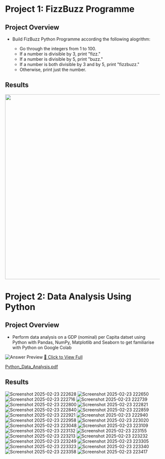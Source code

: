 # Project 1: FizzBuzz Programme

## Project Overview

- Build FizBuzz Python Programme according the following alogrithm:
  
  * Go through the integers from 1 to 100.
  * If a number is divisible by 3, print "fizz."
  * If a number is divisible by 5, print "buzz."
  * If a number is both divisible by 3 and by 5, print "fizzbuzz."
  * Otherwise, print just the number.


## Results
<img width="600" alt="" src="https://github.com/user-attachments/assets/f689ee5a-6edc-446d-9ae3-fa0d7228b5ef"/>

# Project 2: Data Analysis Using Python

## Project Overview

- Perform data analysis on a GDP (nominal) per Capita datset using Python with Pandas, NumPy, Matplotlib and Seaborn to get familiarise with Python on Google Colab

![Answer Preview](https://github.com/user-attachments/assets/5ca5fc9b-10f5-41e2-9109-f9532faae084)
[📄 Click to View Full](https://github.com/user-attachments/files/19075773/Python_Data_Analysis.pdf)

[Python_Data_Analysis.pdf]()


## Results
![Screenshot 2025-02-23 222628](https://github.com/user-attachments/assets/6e62de2c-08c7-46c2-9da8-08d94e655e64)
![Screenshot 2025-02-23 222650](https://github.com/user-attachments/assets/8bfd8515-f7c9-4265-b037-ff92d316f51c)
![Screenshot 2025-02-23 222716](https://github.com/user-attachments/assets/7afd1847-9c1f-47f9-8565-218d62644b48)
![Screenshot 2025-02-23 222739](https://github.com/user-attachments/assets/df30bb37-5b43-4f16-8357-b09df042a801)
![Screenshot 2025-02-23 222800](https://github.com/user-attachments/assets/071dbcdc-77be-4f13-a0e2-d26e334a54e4)
![Screenshot 2025-02-23 222821](https://github.com/user-attachments/assets/7606f276-0d52-4bd9-aab5-9a3437ad5775)
![Screenshot 2025-02-23 222840](https://github.com/user-attachments/assets/b3718b9b-dd7f-4dc8-a965-31abb36bfea3)
![Screenshot 2025-02-23 222859](https://github.com/user-attachments/assets/9112a1fe-a59e-4fa7-b2c8-e95297096f6e)
![Screenshot 2025-02-23 222921](https://github.com/user-attachments/assets/56871ce9-e8b6-480c-8a2a-e33181f0e772)
![Screenshot 2025-02-23 222940](https://github.com/user-attachments/assets/445b9f4f-e02f-4f88-808c-de256dbd3df5)
![Screenshot 2025-02-23 222958](https://github.com/user-attachments/assets/34589c3c-edb1-477e-acdf-9291949da3dc)
![Screenshot 2025-02-23 223020](https://github.com/user-attachments/assets/2dda8585-6e4b-4f95-8375-4a77cb584cdf)
![Screenshot 2025-02-23 223048](https://github.com/user-attachments/assets/535a142e-b07e-4163-a956-9cc4990ed7d4)
![Screenshot 2025-02-23 223109](https://github.com/user-attachments/assets/2834da97-8847-4792-8ebc-5c1b87e19737)
![Screenshot 2025-02-23 223132](https://github.com/user-attachments/assets/10f412c0-4c28-41b8-87c1-e822211db356)
![Screenshot 2025-02-23 223155](https://github.com/user-attachments/assets/3b5f8df3-18d6-498e-a051-70bf3ccaa3f9)
![Screenshot 2025-02-23 223213](https://github.com/user-attachments/assets/092c0fe9-9bb1-4198-8587-63ebd7a68aa7)
![Screenshot 2025-02-23 223232](https://github.com/user-attachments/assets/27612f99-14cb-48b0-b07c-154857eb25e6)
![Screenshot 2025-02-23 223249](https://github.com/user-attachments/assets/e416d3ef-0f46-48df-855e-2fea99579941)
![Screenshot 2025-02-23 223305](https://github.com/user-attachments/assets/892ffdc5-5757-40fb-b681-d22b14fb1b9b)
![Screenshot 2025-02-23 223323](https://github.com/user-attachments/assets/15618dc7-4534-460f-8fa0-652f3a8de6a4)
![Screenshot 2025-02-23 223340](https://github.com/user-attachments/assets/824b48f3-fc51-4278-b90b-448b88e73c6d)
![Screenshot 2025-02-23 223358](https://github.com/user-attachments/assets/1c2b569b-376a-4fbc-a104-ed6bdfca23cc)
![Screenshot 2025-02-23 223417](https://github.com/user-attachments/assets/5ee3fff7-4248-4ae3-a415-12ab01b3cfa9)

